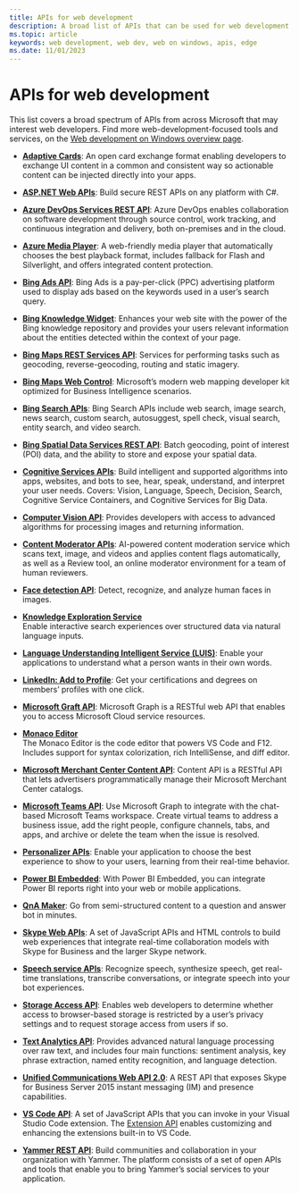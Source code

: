 ```yaml
---
title: APIs for web development
description: A broad list of APIs that can be used for web development from products across Microsoft.
ms.topic: article
keywords: web development, web dev, web on windows, apis, edge
ms.date: 11/01/2023
---
```


# APIs for web development

This list covers a broad spectrum of APIs from across Microsoft that may interest web developers. Find more web-development-focused tools and services, on the [Web development on Windows overview page](./index.md).

- **[Adaptive Cards](https://adaptivecards.io/)**: An open card exchange format enabling developers to exchange UI content in a common and consistent way so actionable content can be injected directly into your apps.

- **[ASP.NET Web APIs](https://dotnet.microsoft.com/apps/aspnet/apis)**: Build secure REST APIs on any platform with C#.

- **[Azure DevOps Services REST API](/rest/api/azure/devops/)**: Azure DevOps enables collaboration on software development through source control, work tracking, and continuous integration and delivery, both on-premises and in the cloud.

- **[Azure Media Player](https://azure.microsoft.com/services/media-services/media-player/)**: A web-friendly media player that automatically chooses the best playback format, includes fallback for Flash and Silverlight, and offers integrated content protection.

- **[Bing Ads API](/advertising/guides/)**: Bing Ads is a pay-per-click (PPC) advertising platform used to display ads based on the keywords used in a user’s search query.

- **[Bing Knowledge Widget](https://www.bing.com/widget/knowledge)**: Enhances your web site with the power of the Bing knowledge repository and provides your users relevant information about the entities detected within the context of your page.

- **[Bing Maps REST Services API](/bingmaps/rest-services/)**: Services for performing tasks such as geocoding, reverse-geocoding, routing and static imagery.

- **[Bing Maps Web Control](https://www.bing.com/api/maps/sdkrelease/mapcontrol/isdk#overview)**: Microsoft’s modern web mapping developer kit optimized for Business Intelligence scenarios.

- **[Bing Search APIs](https://www.microsoft.com/bing/apis)**: Bing Search APIs include web search, image search, news search, custom search, autosuggest, spell check, visual search, entity search, and video search.

- **[Bing Spatial Data Services REST API](/bingmaps/spatial-data-services/)**: Batch geocoding, point of interest (POI) data, and the ability to store and expose your spatial data.

- **[Cognitive Services APIs](/azure/cognitive-services/)**: Build intelligent and supported algorithms into apps, websites, and bots to see, hear, speak, understand, and interpret your user needs. Covers: Vision, Language, Speech, Decision, Search, Cognitive Service Containers, and Cognitive Services for Big Data.

- **[Computer Vision API](/azure/cognitive-services/computer-vision/)**: Provides developers with access to advanced algorithms for processing images and returning information.

- **[Content Moderator APIs](/azure/cognitive-services/content-moderator/)**: AI-powered content moderation service which scans text, image, and videos and applies content flags automatically, as well as a Review tool, an online moderator environment for a team of human reviewers.

- **[Face detection API](/azure/cognitive-services/face/)**: Detect, recognize, and analyze human faces in images.

- **[Knowledge Exploration Service](https://github.com/microsoft/cognitive-research-technologies-docs/blob/master/knowledge-exploration-service/GettingStarted.md)**<br>
Enable interactive search experiences over structured data via natural language inputs.

- **[Language Understanding Intelligent Service (LUIS)](/azure/cognitive-services/luis/)**: Enable your applications to understand what a person wants in their own words.

- **[LinkedIn: Add to Profile](https://addtoprofile.linkedin.com/)**: Get your certifications and degrees on members’ profiles with one click.

- **[Microsoft Graft API](/graph/use-the-api)**: Microsoft Graph is a RESTful web API that enables you to access Microsoft Cloud service resources.

- **[Monaco Editor](https://microsoft.github.io/monaco-editor/)**<br>
The Monaco Editor is the code editor that powers VS Code and F12. Includes support for syntax colorization, rich IntelliSense, and diff editor.

- **[Microsoft Merchant Center Content API](/advertising/shopping-content/)**: Content API is a RESTful API that lets advertisers programmatically manage their Microsoft Merchant Center catalogs.

- **[Microsoft Teams API](/graph/teams-concept-overview)**: Use Microsoft Graph to integrate with the chat-based Microsoft Teams workspace. Create virtual teams to address a business issue, add the right people, configure channels, tabs, and apps, and archive or delete the team when the issue is resolved.

- **[Personalizer APIs](/azure/cognitive-services/personalizer/)**: Enable your application to choose the best experience to show to your users, learning from their real-time behavior.

- **[Power BI Embedded](https://azure.microsoft.com/services/power-bi-embedded/)**: With Power BI Embedded, you can integrate Power BI reports right into your web or mobile applications.

- **[QnA Maker](/azure/cognitive-services/QnAMaker/)**: Go from semi-structured content to a question and answer bot in minutes.

- **[Skype Web APIs](/skype-sdk/websdk/docs/skypewebsdk)**: A set of JavaScript APIs and HTML controls to build web experiences that integrate real-time collaboration models with Skype for Business and the larger Skype network.

- **[Speech service APIs](/azure/cognitive-services/speech-service/)**: Recognize speech, synthesize speech, get real-time translations, transcribe conversations, or integrate speech into your bot experiences.

- **[Storage Access API](https://blogs.windows.com/msedgedev/2020/07/08/introducing-storage-access-api/)**: Enables web developers to determine whether access to browser-based storage is restricted by a user’s privacy settings and to request storage access from users if so.

- **[Text Analytics API](/azure/cognitive-services/text-analytics/)**: Provides advanced natural language processing over raw text, and includes four main functions: sentiment analysis, key phrase extraction, named entity recognition, and language detection.

- **[Unified Communications Web API 2.0](/skype-sdk/ucwa/unifiedcommunicationswebapi2_0)**: A REST API that exposes Skype for Business Server 2015 instant messaging (IM) and presence capabilities.

- **[VS Code API](https://code.visualstudio.com/api/references/vscode-api)**: A set of JavaScript APIs that you can invoke in your Visual Studio Code extension. The [Extension API](https://code.visualstudio.com/api) enables customizing and enhancing the extensions built-in to VS Code.

- **[Yammer REST API](/rest/api/yammer/rest-api-rate-limits)**: Build communities and collaboration in your organization with Yammer. The platform consists of a set of open APIs and tools that enable you to bring Yammer’s social services to your application.